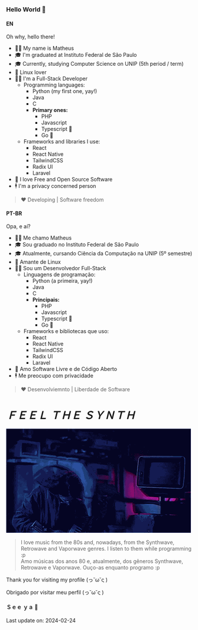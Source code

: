 ### Hello World 👋

#### EN

Oh why, hello there!

- 🙋‍♂️ My name is Matheus
- 🎓 I'm graduated at Instituto Federal de São Paulo
- 🎓 Currently, studying Computer Science on UNIP (5th period / term)
- 🐧 Linux lover
- 👨‍💻 I'm a Full-Stack Developer   
  - Programming languages:
    - Python (my first one, yay!)
    - Java
    - C
    - **Primary ones:**
      - PHP
      - Javascript
      - Typescript 💙
      - Go 💙
  - Frameworks and libraries I use:
    - React
    - React Native
    - TailwindCSS
    - Radix UI
    - Laravel
- 💜 I love Free and Open Source Software
- 🕴 I'm a privacy concerned person

> ❤️ Developing | Software freedom


#### PT-BR

Opa, e aí?

- 🙋‍♂️ Me chamo Matheus
- 🎓 Sou graduado no Instituto Federal de São Paulo
- 🎓 Atualmente, cursando Ciência da Computação na UNIP (5º semestre)
- 🐧 Amante de Linux 
- 👨‍💻 Sou um Desenvolvedor Full-Stack
  - Linguagens de programação:
    - Python (a primeira, yay!)
    - Java
    - C
    - **Principais:**
      - PHP
      - Javascript
      - Typescript 💙
      - Go 💙
  - Frameworks e bibliotecas que uso:
    - React
    - React Native
    - TailwindCSS
    - Radix UI
    - Laravel
- 💜 Amo Software Livre e de Código Aberto
- 🕴 Me preocupo com privacidade

> ❤️ Desenvolviemnto | Liberdade de Software


# _**ＦＥＥＬ ＴＨＥ ＳＹＮＴＨ**_
![](feel-the-synth.gif)
> I love music from the 80s and, nowadays, from the Synthwave, Retrowave and Vaporwave genres. I listen to them while programming :p\
> Amo músicas dos anos 80 e, atualmente, dos gêneros Synthwave, Retrowave e Vaporwave. Ouço-as enquanto programo :p

Thank you for visiting my profile (っ˘ω˘ς )

Obrigado por visitar meu perfil (っ˘ω˘ς )

#### Ｓｅｅ ｙａ 👋


Last update on: 2024-02-24
